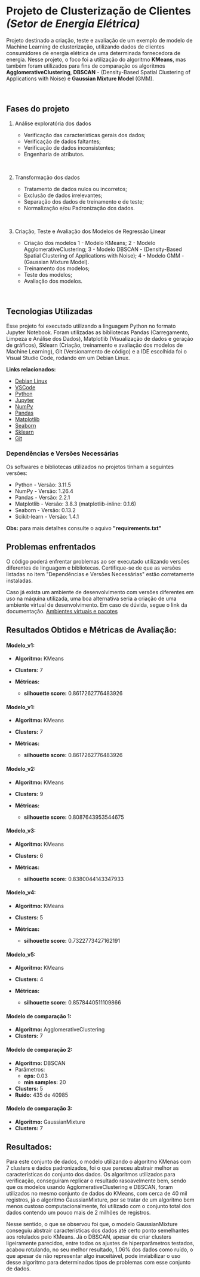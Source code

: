 # **Projeto de Clusterização de Clientes** *(Setor de Energia Elétrica)*

Projeto destinado a criação, teste e avaliação de um exemplo de modelo de Machine Learning de clusterização, utilizando dados de clientes consumidores de energia elétrica de uma determinada fornecedora de energia. Nesse projeto, o foco foi a utilização do algoritmo **KMeans**, mas também foram utilizados para fins de comparação os algoritmos **AgglomerativeClustering**, **DBSCAN** - (Density-Based Spatial Clustering of Applications with Noise) e **Gaussian Mixture Model** (GMM).

<br>

## Fases do projeto

1. Análise exploratória dos dados

   * Verificação das características gerais dos dados;
   * Verificação de dados faltantes;
   * Verificação de dados inconsistentes;
   * Engenharia de atributos.

<br>

2. Transformação dos dados

   * Tratamento de dados nulos ou incorretos;
   * Exclusão de dados irrelevantes;
   * Separação dos dados de treinamento e de teste;
   * Normalização e/ou Padronização dos dados.

<br>

3. Criação, Teste e Avaliação dos Modelos de Regressão Linear

   * Criação dos modelos
     1 - Modelo KMeans;
     2 - Modelo AgglomerativeClustering;
     3 - Modelo DBSCAN - (Density-Based Spatial Clustering of Applications with Noise);
     4 - Modelo GMM - (Gaussian Mixture Model).
   * Treinamento dos modelos;
   * Teste dos modelos;
   * Avaliação dos modelos.

<br>

## Tecnologias Utilizadas

Esse projeto foi executado utilizando a linguagem Python no formato Jupyter Notebook. Foram utilizadas as bibliotecas Pandas (Carregamento, Limpeza e Análise dos Dados), Matplotlib (Visualização de dados e geração de gráficos), Sklearn (Criação, treinamento e avaliação dos modelos de Machine Learning), Git (Versionamento de código) e a IDE escolhida foi o Visual Studio Code, rodando em um Debian Linux.

**Links relacionados:**

* [Debian Linux](https://www.debian.org/index.pt.html)
* [VSCode](https://code.visualstudio.com/)
* [Python](https://www.python.org/)
* [Jupyter](https://jupyter.org/)
* [NumPy](https://numpy.org/)
* [Pandas](https://pandas.pydata.org/)
* [Matplotlib](https://matplotlib.org/)
* [Seaborn](https://seaborn.pydata.org/#)
* [Sklearn](https://scikit-learn.org/stable/)
* [Git](https://git-scm.com/)

### Dependências e Versões Necessárias

Os softwares e bibliotecas utilizados no projetos tinham a seguintes versões:

* Python - Versão: 3.11.5
* NumPy - Versão: 1.26.4
* Pandas - Versão: 2.2.1
* Matplotlib - Versão: 3.8.3 (matplotlib-inline: 0.1.6)
* Seaborn - Versão: 0.13.2
* Scikit-learn - Versão: 1.4.1

**Obs:** para mais detalhes consulte o aquivo **"requirements.txt"**

## Problemas enfrentados

O código poderá enfrentar problemas ao ser executado utilizando versões diferentes de linguagem e bibliotecas. Certifique-se de que as versões listadas no item "Dependências e Versões Necessárias" estão corretamente instaladas.

Caso já exista um ambiente de desenvolvimento com versões diferentes em uso na máquina utilizada, uma boa alternativa seria a criação de uma ambiente virtual de desenvolvimento. Em caso de dúvida, segue o link da documentação.
[Ambientes virtuais e pacotes](https://docs.python.org/pt-br/3/tutorial/venv.html)

## Resultados Obtidos e Métricas de Avaliação:

#### **Modelo_v1:**

* **Algoritmo:** KMeans
* **Clusters:** 7
* **Métricas:**

  * **silhouette score:** 0.8617262776483926

#### **Modelo_v1:**

* **Algoritmo:** KMeans
* **Clusters:** 7
* **Métricas:**

  * **silhouette score:** 0.8617262776483926

#### **Modelo_v2:**

* **Algoritmo:** KMeans
* **Clusters:** 9
* **Métricas:**

  * **silhouette score:** 0.8087643953544675

#### **Modelo_v3:**

* **Algoritmo:** KMeans
* **Clusters:** 6
* **Métricas:**

  * **silhouette score:** 0.8380044143347933

#### **Modelo_v4:**

* **Algoritmo:** KMeans
* **Clusters:** 5
* **Métricas:**

  * **silhouette score:** 0.7322773427162191

#### **Modelo_v5:**

* **Algoritmo:** KMeans
* **Clusters:** 4
* **Métricas:**

  * **silhouette score:** 0.8578440511109866

#### **Modelo de comparação 1:**

* **Algoritmo:** AgglomerativeClustering
* **Clusters:** 7

#### **Modelo de comparação 2:**

* **Algoritmo:** DBSCAN
* Parâmetros:
  * **eps:** 0.03
  * **min samples:** 20
* **Clusters:** 5
* **Ruído:** 435 de 40985

#### **Modelo de comparação 3:**

* **Algoritmo:** GaussianMixture
* **Clusters:** 7

## **Resultados:**

Para este conjunto de dados, o modelo utilizando o algoritmo KMenas com 7 clusters e dados padronizados, foi o que pareceu abstrair melhor as características do conjunto dos dados. Os algoritmos utilizados para verificação, conseguiram replicar o resultado rasoavelmente bem, sendo que os modelos usando AgglomerativeClustering e DBSCAN, foram utilizados no mesmo conjunto de dados do KMeans, com cerca de 40 mil registros, já o algoritmo GaussianMixture, por se tratar de um algoritmo bem menos custoso computacionalmente, foi utilizado com o conjunto total dos dados contendo um pouco mais de 2 milhões de registros.

Nesse sentido, o que se observou foi que, o modelo GaussianMixture conseguiu abstrair características dos dados até certo ponto semelhantes aos rotulados pelo KMeans. Já o DBSCAN, apesar de criar clusters ligeiramente parecidos, entre todos os ajustes de hiperparâmetros testados, acabou rotulando, no seu melhor resultado, 1.06% dos dados como ruído, o que apesar de não representar algo inaceitável, pode inviabilizar o uso desse algoritmo para determinados tipos de problemas com esse conjunto de dados.
